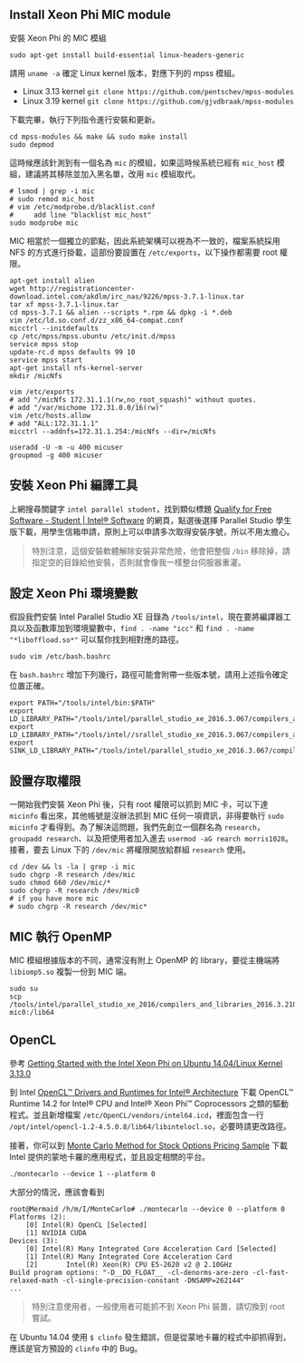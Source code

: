 ## Install Xeon Phi MIC module ##

安裝 Xeon Phi 的 MIC 模組

```
sudo apt-get install build-essential linux-headers-generic
```

請用 `uname -a` 確定 Linux kernel 版本，對應下列的 mpss 模組。

* Linux 3.13 kernel `git clone https://github.com/pentschev/mpss-modules`
* Linux 3.19 kernel `git clone https://github.com/gjvdbraak/mpss-modules`

下載完畢，執行下列指令進行安裝和更新。

```
cd mpss-modules && make && sudo make install
sudo depmod
```

這時候應該針測到有一個名為 `mic` 的模組，如果這時候系統已經有 `mic_host` 模組，建議將其移除並加入黑名單，改用 `mic` 模組取代。

```
# lsmod | grep -i mic
# sudo remod mic_host
# vim /etc/modprobe.d/blacklist.conf
#     add line "blacklist mic_host"
sudo modprobe mic
```

MIC 相當於一個獨立的節點，因此系統架構可以視為不一致的，檔案系統採用 NFS 的方式進行掛載，這部份要設置在 `/etc/exports`，以下操作都需要 root 權限。

```
apt-get install alien
wget http://registrationcenter-download.intel.com/akdlm/irc_nas/9226/mpss-3.7.1-linux.tar
tar xf mpss-3.7.1-linux.tar
cd mpss-3.7.1 && alien --scripts *.rpm && dpkg -i *.deb
vim /etc/ld.so.conf.d/zz_x86_64-compat.conf 
micctrl --initdefaults
cp /etc/mpss/mpss.ubuntu /etc/init.d/mpss
service mpss stop
update-rc.d mpss defaults 99 10
service mpss start
apt-get install nfs-kernel-server
mkdir /micNfs

vim /etc/exports
# add "/micNfs 172.31.1.1(rw,no_root_squash)" without quotes.
# add "/var/michome 172.31.0.0/16(rw)"
vim /etc/hosts.allow
# add "ALL:172.31.1.1"
micctrl --addnfs=172.31.1.254:/micNfs --dir=/micNfs

useradd -U -m -u 400 micuser
groupmod -g 400 micuser
```

## 安裝 Xeon Phi 編譯工具

上網搜尋關鍵字 `intel parallel student`，找到類似標題 [Qualify for Free Software - Student | Intel® Software](https://software.intel.com/en-us/qualify-for-free-software/student) 的網頁，點選後選擇 Parallel Studio 學生版下載，用學生信箱申請，原則上可以申請多次取得安裝序號，所以不用太擔心。

> 特別注意，這個安裝軟體解除安裝非常危險，他會把整個 `/bin` 移除掉，請指定空的目錄給他安裝，否則就會像我一樣整台伺服器重灌。

## 設定 Xeon Phi 環境變數

假設我們安裝 Intel Parallel Studio XE 目錄為 `/tools/intel`，現在要將編譯器工具以及函數庫加到環境變數中，`find . -name "icc"` 和 `find . -name "*liboffload.so*"` 可以幫你找到相對應的路徑。

```
sudo vim /etc/bash.bashrc
```

在 `bash.bashrc` 增加下列幾行，路徑可能會附帶一些版本號，請用上述指令確定位置正確。

```
export PATH="/tools/intel/bin:$PATH"
export LD_LIBRARY_PATH="/tools/intel/parallel_studio_xe_2016.3.067/compilers_and_libraries_2016/linux/compiler/lib/intel64:$LD_LIBRARY_PATH"
export LD_LIBRARY_PATH="/tools/intel//srallel_studio_xe_2016.3.067/compilers_and_libraries_2016/linux/mkl/lib/intel64:$LD_LIBRARY_PATH"
export SINK_LD_LIBRARY_PATH="/tools/intel/parallel_studio_xe_2016.3.067/compilers_and_libraries_2016/linux/compiler/lib/mic"
```


## 設置存取權限

一開始我們安裝 Xeon Phi 後，只有 root 權限可以抓到 MIC 卡，可以下達 `micinfo` 看出來，其他帳號是沒辦法抓到 MIC 任何一項資訊，非得要執行 `sudo micinfo` 才看得到。為了解決這問題，我們先創立一個群名為 `research`，`groupadd research`、以及把使用者加入進去 `usermod -aG rearch morris1028`。接著，要去 Linux 下的 `/dev/mic` 將權限開放給群組 `research` 使用。

```
cd /dev && ls -la | grep -i mic
sudo chgrp -R research /dev/mic
sudo chmod 660 /dev/mic/*
sudo chgrp -R research /dev/mic0
# if you have more mic
# sudo chgrp -R research /dev/mic*
```

## MIC 執行 OpenMP ##

MIC 模組根據版本的不同，通常沒有附上 OpenMP 的 library，要從主機端將 `libiomp5.so` 複製一份到 MIC 端。

```
sudo su
scp /tools/intel/parallel_studio_xe_2016/compilers_and_libraries_2016.3.210/linux/compiler/lib/intel64_lin_mic/libiomp5.so mic0:/lib64
```

## OpenCL ##

參考 [Getting Started with the Intel Xeon Phi on Ubuntu 14.04/Linux Kernel 3.13.0](https://arrayfire.com/getting-started-with-the-intel-xeon-phi-on-ubuntu-14-04linux-kernel-3-13-0/)

到 Intel [OpenCL™ Drivers and Runtimes for Intel® Architecture](https://software.intel.com/en-us/articles/opencl-drivers) 下載 OpenCL™ Runtime 14.2 for Intel® CPU and Intel® Xeon Phi™ Coprocessors 之類的驅動程式。並且新增檔案 `/etc/OpenCL/vendors/intel64.icd`，裡面包含一行 `/opt/intel/opencl-1.2-4.5.0.8/lib64/libintelocl.so`，必要時請更改路徑。


接著，你可以到 [Monte Carlo Method for Stock Options Pricing Sample](https://software.intel.com/en-us/articles/monte-carlo) 下載 Intel 提供的蒙地卡羅的應用程式，並且設定相關的平台。

```
./montecarlo --device 1 --platform 0
```

大部分的情況，應該會看到

```
root@Mermaid /h/m/I/MonteCarlo# ./montecarlo --device 0 --platform 0
Platforms (2):
    [0] Intel(R) OpenCL [Selected]
    [1] NVIDIA CUDA
Devices (3):
    [0] Intel(R) Many Integrated Core Acceleration Card [Selected]
    [1] Intel(R) Many Integrated Core Acceleration Card
    [2]       Intel(R) Xeon(R) CPU E5-2620 v2 @ 2.10GHz
Build program options: "-D__DO_FLOAT__ -cl-denorms-are-zero -cl-fast-relaxed-math -cl-single-precision-constant -DNSAMP=262144"
...
```

> 特別注意使用者，一般使用者可能抓不到 Xeon Phi 裝置，請切換到 root 嘗試。

在 Ubuntu 14.04 使用 `$ clinfo` 發生錯誤，但是從蒙地卡羅的程式中卻抓得到，應該是官方預設的 `clinfo` 中的 Bug。
